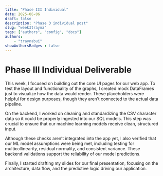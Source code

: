 ```yaml
---
title: "Phase III Individual"
date: 2025-06-06
draft: false
description: "Phase 3 individual post"
slug: "week3trayna"
tags: ["authors", "config", "docs"]
authors: 
    - "traynabui"
showAuthorsBadges : false
---
```

# Phase III Individual Deliverable
This week, I focused on building out the core UI pages for our web app. To test the layout and functionality of the graphs, I created mock DataFrames just to visualize how the data would render. These placeholders were helpful for design purposes, though they aren’t connected to the actual data pipeline.

On the backend, I worked on cleaning and standardizing the CSV character data so it could be properly ingested into our SQL models. This step was crucial to ensure that our machine learning models receive clean, structured input.

Although these checks aren’t integrated into the app yet, I also verified that our ML model assumptions were being met, including testing for multicollinearity, residual normality, and consistent variance. These backend validations support the reliability of our model predictions.

Finally, I started drafting my slides for our final presentation, focusing on the architecture, data flow, and the predictive logic driving our application.
